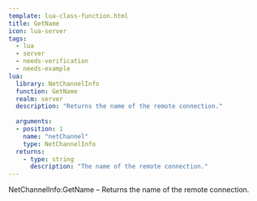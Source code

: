 ```yaml
---
template: lua-class-function.html
title: GetName
icon: lua-server
tags:
  - lua
  - server
  - needs-verification
  - needs-example
lua:
  library: NetChannelInfo
  function: GetName
  realm: server
  description: "Returns the name of the remote connection."
  
  arguments:
  - position: 1
    name: "netChannel"
    type: NetChannelInfo
  returns:
    - type: string
      description: "The name of the remote connection."
---
```


<div class="lua__search__keywords">
NetChannelInfo:GetName &#x2013; Returns the name of the remote connection.
</div>
